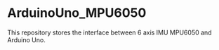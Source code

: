 # ArduinoUno_MPU6050
This repository stores the interface between 6 axis IMU MPU6050 and Arduino Uno. 
